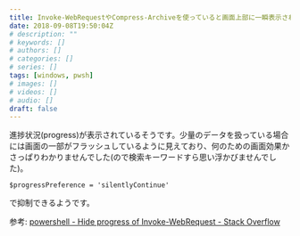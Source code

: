 ```yaml
---
title: Invoke-WebRequestやCompress-Archiveを使っていると画面上部に一瞬表示される何かの表示を非表示に
date: 2018-09-08T19:50:04Z
# description: ""
# keywords: []
# authors: []
# categories: []
# series: []
tags: [windows, pwsh]
# images: []
# videos: []
# audio: []
draft: false
---
```


進捗状況(progress)が表示されているそうです。少量のデータを扱っている場合には画面の一部がフラッシュしているように見えており、何のための画面効果かさっぱりわかりませんでした(ので検索キーワードすら思い浮かびませんでした)。

    $progressPreference = 'silentlyContinue'

で抑制できるようです。

参考: [powershell - Hide progress of Invoke-WebRequest - Stack Overflow](https://stackoverflow.com/a/18770794/4506703)
